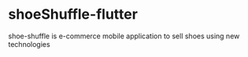 # shoeShuffle-flutter
shoe-shuffle is e-commerce mobile application to sell shoes using new technologies
